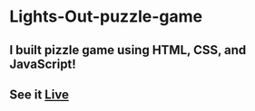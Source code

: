 # Lights-Out-puzzle-game
## I built pizzle game using HTML, CSS, and JavaScript!
## See it [Live]( https://botirmasharipov.github.io/Lights-Out-puzzle-game/)
